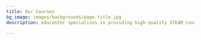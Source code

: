 ```yaml
---
title: Our Courses
bg_image: images/backgrounds/page-title.jpg
description: educenter specializes in providing high-quality STEAM courses for everyone

---
```

